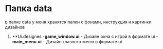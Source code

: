 # Папка data
в папке data у меня хранятся папки
с фонами, инструкция и картинки дизайнов
1.  **Ui.designes
   -**game_window.ui** - Дизайн окна с игрой в формате ui
    -**main_menu.ui** - Дизайн главного меню в формате ui
